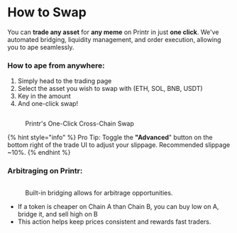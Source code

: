 # How to Swap

You can **trade any asset** for **any meme** on Printr in just **one click**. We've automated bridging, liquidity management, and order execution, allowing you to ape seamlessly.&#x20;

### How to ape from anywhere:

1. Simply head to the trading page
2. Select the asset you wish to swap with (ETH, SOL, BNB, USDT)
3. Key in the amount
4. And one-click swap!

<div align="left" data-full-width="false"><figure><img src="https://3159715523-files.gitbook.io/~/files/v0/b/gitbook-x-prod.appspot.com/o/spaces%2FBqgUMNkX5OgdF7BaqREa%2Fuploads%2FTybgzuLJFf8tRnaukZYp%2FSwap%20Any%20Token%20Animation.gif?alt=media&#x26;token=7d40d728-d0ba-4af2-b0c5-00f8a4452e61" alt=""><figcaption><p>Printr's One-Click Cross-Chain Swap</p></figcaption></figure></div>

{% hint style="info" %}
Pro Tip: Toggle the **"Advanced**" button on the bottom right of the trade UI to adjust your slippage. Recommended slippage \~10%.
{% endhint %}

### **Arbitraging on Printr:**

<div align="left"><figure><img src="https://3159715523-files.gitbook.io/~/files/v0/b/gitbook-x-prod.appspot.com/o/spaces%2FBqgUMNkX5OgdF7BaqREa%2Fuploads%2FjzJDxwnU1zNdVPiTwE7p%2FARB%20BRIDGE.gif?alt=media&#x26;token=18d7cf92-fbf3-41d6-b274-f970303eab9f" alt=""><figcaption><p>Built-in bridging allows for arbitrage opportunities.</p></figcaption></figure></div>

* If a token is cheaper on Chain A than Chain B, you can buy low on A, bridge it, and sell high on B
* This action helps keep prices consistent and rewards fast traders.
